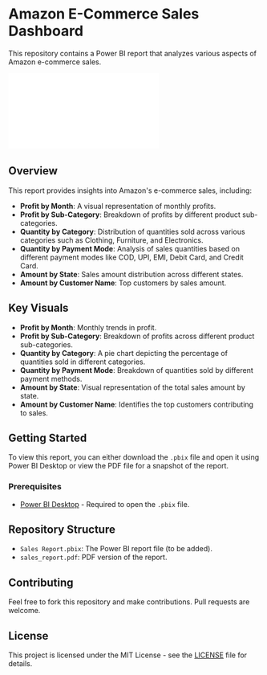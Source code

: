 # Amazon E-Commerce Sales Dashboard

This repository contains a Power BI report that analyzes various aspects of Amazon e-commerce sales.

![Sales Report](./sales_report.pdf)

## Overview

This report provides insights into Amazon's e-commerce sales, including:
- **Profit by Month**: A visual representation of monthly profits.
- **Profit by Sub-Category**: Breakdown of profits by different product sub-categories.
- **Quantity by Category**: Distribution of quantities sold across various categories such as Clothing, Furniture, and Electronics.
- **Quantity by Payment Mode**: Analysis of sales quantities based on different payment modes like COD, UPI, EMI, Debit Card, and Credit Card.
- **Amount by State**: Sales amount distribution across different states.
- **Amount by Customer Name**: Top customers by sales amount.

## Key Visuals

- **Profit by Month**: Monthly trends in profit.
- **Profit by Sub-Category**: Breakdown of profits across different product sub-categories.
- **Quantity by Category**: A pie chart depicting the percentage of quantities sold in different categories.
- **Quantity by Payment Mode**: Breakdown of quantities sold by different payment methods.
- **Amount by State**: Visual representation of the total sales amount by state.
- **Amount by Customer Name**: Identifies the top customers contributing to sales.

## Getting Started

To view this report, you can either download the `.pbix` file and open it using Power BI Desktop or view the PDF file for a snapshot of the report.

### Prerequisites

- [Power BI Desktop](https://powerbi.microsoft.com/desktop/) - Required to open the `.pbix` file.

## Repository Structure

- `Sales Report.pbix`: The Power BI report file (to be added).
- `sales_report.pdf`: PDF version of the report.

## Contributing

Feel free to fork this repository and make contributions. Pull requests are welcome.

## License

This project is licensed under the MIT License - see the [LICENSE](LICENSE) file for details.
